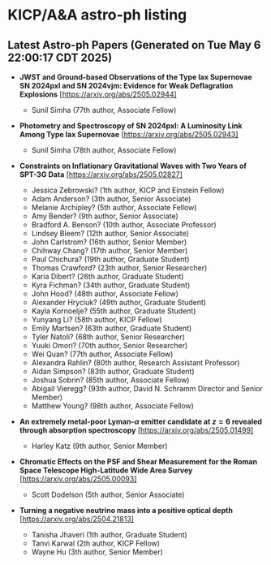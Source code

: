 # KICP/A&A astro-ph listing

## Latest Astro-ph Papers (Generated on Tue May  6 22:00:17 CDT 2025)

- **JWST and Ground-based Observations of the Type Iax Supernovae SN 2024pxl and SN 2024vjm: Evidence for Weak Deflagration Explosions**
[https://arxiv.org/abs/2505.02944]
  + Sunil Simha (77th author, Associate Fellow)

- **Photometry and Spectroscopy of SN 2024pxl: A Luminosity Link Among Type Iax Supernovae**
[https://arxiv.org/abs/2505.02943]
  + Sunil Simha (78th author, Associate Fellow)

- **Constraints on Inflationary Gravitational Waves with Two Years of SPT-3G Data**
[https://arxiv.org/abs/2505.02827]
  + Jessica Zebrowski? (1th author, KICP and Einstein Fellow)
  + Adam Anderson? (3th author, Senior Associate)
  + Melanie Archipley? (5th author, Associate Fellow)
  + Amy Bender? (9th author, Senior Associate)
  + Bradford A. Benson? (10th author, Associate Professor)
  + Lindsey Bleem? (12th author, Senior Associate)
  + John Carlstrom? (16th author, Senior Member)
  + Chihway Chang? (17th author, Senior Member)
  + Paul Chichura? (19th author, Graduate Student)
  + Thomas Crawford? (23th author, Senior Researcher)
  + Karia Dibert? (26th author, Graduate Student)
  + Kyra Fichman? (34th author, Graduate Student)
  + John Hood? (48th author, Associate Fellow)
  + Alexander Hryciuk? (49th author, Graduate Student)
  + Kayla Kornoelje? (55th author, Graduate Student)
  + Yunyang Li? (58th author, KICP Fellow)
  + Emily Martsen? (63th author, Graduate Student)
  + Tyler Natoli? (68th author, Senior Researcher)
  + Yuuki Omori? (70th author, Senior Researcher)
  + Wei Quan? (77th author, Associate Fellow)
  + Alexandra Rahlin? (80th author, Research Assistant Professor)
  + Aidan Simpson? (83th author, Graduate Student)
  + Joshua Sobrin? (85th author, Associate Fellow)
  + Abigail Vieregg? (93th author, David N. Schramm Director and Senior Member)
  + Matthew Young? (98th author, Associate Fellow)

- **An extremely metal-poor Lyman-$α$ emitter candidate at $z=6$ revealed through absorption spectroscopy**
[https://arxiv.org/abs/2505.01499]
  + Harley Katz (9th author, Senior Member)

- **Chromatic Effects on the PSF and Shear Measurement for the Roman Space Telescope High-Latitude Wide Area Survey**
[https://arxiv.org/abs/2505.00093]
  + Scott Dodelson (5th author, Senior Associate)

- **Turning a negative neutrino mass into a positive optical depth**
[https://arxiv.org/abs/2504.21813]
  + Tanisha Jhaveri (1th author, Graduate Student)
  + Tanvi Karwal (2th author, KICP Fellow)
  + Wayne Hu (3th author, Senior Member)

